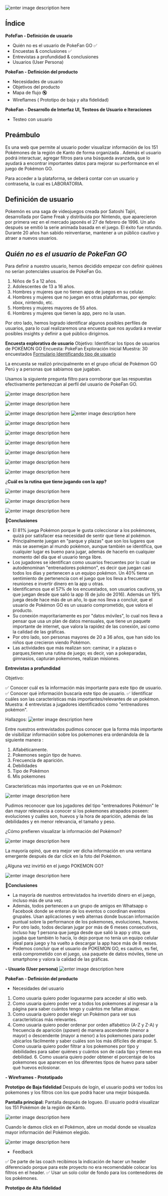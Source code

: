 

![enter image description here](https://lh3.googleusercontent.com/SC-2SnuIwPIdH6h1SvW2JNDe614ysBZUTm9Ms_RjqolKU0DYXqsxh9SflzAS0vBfFFsupZ2N-oRq "PokeFan_logo")
## Índice

 
**PofeFan - Definición de usuario**
 - Quién no es el usuario de PokeFan GO :white_check_mark:
 - Encuestas & conclusiones :white_check_mark:
 - Entrevistas a profundidad & conclusiones
 - Usuarios (User Persona) 
 
 **PokeFan - Definición del producto**  
 - Necesidades de usuario
- Objetivos del producto
- Mapa de flujo :mute:
- Wireflames ( Prototipo de baja y alta fidelidad)

 **PokeFan - Desarrollo de Interfaz UI, Testeos de Usuario e Iteraciones** 

 - Testeo con usuario
 

## Preámbulo 
Es una web que permite al usuario poder visualizar información de los 151 Pokémones de la región de Kanto de forma organizada . Además el usuario podrá interactuar, agregar filtros para una búsqueda avanzada, que lo ayudará a encontrar importantes datos para mejorar su performance en el juego de Pokémon GO. 

Para acceder a la plataforma, se deberá contar con un usuario y contraseña, la cual es  LABORATORIA.

## Definición de usuario

Pokemón es una saga de videojuegos creada por Satoshi Tajiri, desarrollada por Game Freak y distribuida por Nintendo, que aparecieron por primera vez en el mercado japonés el 27 de febrero de 1996. Un año después se emitió la serie animada basada en el juego. El éxito fue rotundo. Durante 20 años han sabido reinventarse, mantener a un público cautivo y atraer a nuevos usuarios.



## *Quién no es el usuario de PokeFan GO*

Para definir a nuestro usuario, hemos decidido empezar con definir quiénes no serían potenciales usuarios de PokeFan Go.

 1. Niños de 5 a 12 años.
 2. Adolescentes de 13 a 16 años.
 3. Hombres y mujeres que no tienen apps de juegos en su celular.
 4. Hombres y mujeres que no juegan en otras plataformas, por ejemplo: xbox, nintendo, etc.
 5. Hombres y mujeres mayores de 55 años.
 6. Hombres y mujeres que tienen la app, pero no la usan.

Por otro lado, hemos logrado identificar algunos posibles perfiles de usuarios, para lo cual realizaremos una encuesta que nos ayudará a revelar posibles insights y definir a qué público dirigirnos.



**Encuesta explorativa de usuario**
Objetivo: Identificar los tipos de usuarios de POKÉMON GO
Encuesta: PokeFan Exploración Inicial 
Muestra: 30 encuestados
[Formulario Identificando tipo de usuario](https://docs.google.com/forms/d/1niwM4fivTt8uHwLQGSsRcJ1h34uDoWiWLs4Vvjl2nMM/edit)

La encuesta se realizó principalmente en el grupo oficial de Pokémon GO Perú y a personas que sabíamos que jugaban.

Usamos la siguiente pregunta filtro para corroborar que las respuestas efectivamente pertenezcan al perfil del usuario de PokeFan GO.

![enter image description here](https://lh3.googleusercontent.com/ecMHvxQsW6si_0Nfn-SxsoV9lm_oIb9poQwvx6ORHOtE6wLlMVopcPv_p2yXJgFsxX83zjclyhG_ "Pregunta filtro")


![enter image description here](https://lh3.googleusercontent.com/fKedTc-kJx573fjUSxfc1QNwE8xEGFRLxRooo7h_4PfJHgPr1JfLYvpep5n7gmDjOrS40CwT1-Rg)

![enter image description here](https://lh3.googleusercontent.com/XSaigBHorM6Vh_3t28n-jDRQF21w2j-NiuMZk4mEZ3wQaFMxQEm7akih5aLh2BHQAaK5y8pSN5FR)
![enter image description here](https://lh3.googleusercontent.com/R9qMvlu2dCw5xNlRvF1F-ZPZMTGTIGEd1NxTNXaO6syv_7-lgEBHIsyF2BfOOf0dJJeKMS6XFxQ6)

![enter image description here](https://lh3.googleusercontent.com/0WM8Tw46Sisx8XrxeD3p91ur5Z50_Lc9cNFudsG7B5FW2OvXK7K_StW8IhqWNcsSgMtzOmLTi6bf)

![enter image description here](https://lh3.googleusercontent.com/omK1Y6mfttPF1OXfatEQ1FkCPf00D3c_sUJ3wV-J0ukobe4tiVqW8S0bkDJWiZlaoETXl3kcLBr3)

![enter image description here](https://lh3.googleusercontent.com/yq8nmOwzNpZs3RdArL2rL4gsl5excOrPmSY0mzfiWPps5Ap7cy-vTHKEuCTBnzXViaueG4OFOLMF)

![enter image description here](https://lh3.googleusercontent.com/wtkXYc7iNnE0p9vAWpdILYlMkiFFKaLgpSPNJ70BMt9OzoX5d0ptD38Mcb0NYfI4VN-68FCsS4xE)

![enter image description here](https://lh3.googleusercontent.com/fEndoZBVSRqazaoNLNO50w2v_ddAtfq9Q3bo16db9Aw1cf74PXWJm58wXVFEVaRUhdiTEQc1wIws)

![enter image description here](https://lh3.googleusercontent.com/pQ6_Gi57nvmOrzXaSjqfkMJxyE3VOoPlO0M7rJF55XvkP5qqm73o-YxBBFmnBFLdnCOQFPPnG3ld)

¿**Cuál es la rutina que tiene jugando con la app?**

![enter image description here](https://lh3.googleusercontent.com/sF60GVOwsLDeYXPjo07I4hjdRZgBgLsBgI5aneh5cZXQcut5BdfWNgzvc4tzLTb8fhx51bHUX7Px)

![enter image description here](https://lh3.googleusercontent.com/5os4ht8dC_IjgvOhQrwPUCrzKMNr8mB_2mjXm9nXfUK5RqpuRyO08PmMKFenpv3UtxdlPlut-t7-)

![enter image description here](https://lh3.googleusercontent.com/XbsurqG-sTCUzyWJGQCouXOKnQ1I9FhPndQdIgqZlRNP5qsI5oQXHoh13qhAXmkS-Gq4dD9wmSRN)

:pencil:**Conclusiones**
 - El 81% juega Pokémon porque le gusta coleccionar a los pokémones, quizá por satisfacer esa necesidad de sentir que tiene al pokémon.
 - Principalmente juegan en "parque y plazas" que son los lugares que más se asemejan al mundo pokémon,  aunque también se identifica, que  cualquier lugar es bueno para jugar, además de hacerlo en cualquier momento del día que el usuario tenga libre.
 - Los jugadores se identifican como usuarios frecuentes  por lo cual se autodenominan "entrenadores pokémon", es decir que juegan casi todos los días y pertenecen a un equipo pokémon. Un 40% tiene un sentimiento de pertenencia  con el juego que los lleva a frecuentar reuniones e invertir dinero en la app u otras.
 - Identificamos que el 57% de los encuestados, son usuarios cautivos, ya que juegan desde que salió la app (6 de julio de 2016).  Además un 19% juega desde hace más de un año, lo que nos lleva a concluir, que el usuario de Pokémon GO es un usuario comprometido, que valora el producto.
 - Su conexión mayoritariamente es por "datos móviles", lo cual nos lleva a pensar que usa un plan de datos mensuales, que tiene un paquete importante de internet,  que valora la rapidez de las conexión, así como la calidad de las gráficas.
 - Por otro lado, son personas mayores de 20 a 36 años, que han sido los niños que crecieron viendo Pokémon.
 - Las actividades que más realizan son: caminar, ir a plazas o parques,tienen una rutina de juego; es decir, van a pokeparadas, gimnasios, capturan pokemones, realizan misiones.

 **Entrevistas a profundidad** 
 
 Objetivo:
 
:white_check_mark: Conocer cuál es la información más importante para este tipo de usuario.
:white_check_mark: Conocer qué información buscaría este tipo de usuario.
:white_check_mark: Identificar cuáles son las características más importantes/relevantes de un pokémon.
Muestra:  4 entrevistas a jugadores identificados como "entrenadores pokémon".

Hallazgos: 
![enter image description here](https://lh3.googleusercontent.com/OlJid74idHxU1BRx8zjQncD-gH_lilznNIi7a7o2h2zNwg9yPhSDLq7BVRlyZi-AvlLOPxkqWEBv)

Entre nuestros entrevistados pudimos conocer que la forma más importante de visibilizar información sobre los pokemones era ordenándola de la siguiente manera : 
1. Alfabéticamente.
2. Pokemones según tipo de huevo.
3. Frecuencia de aparición.
4. Debilidades
5. Tipo de Pokémon
6. Mis pokemones 

Características más importantes que ve en un Pokémon:

![enter image description here](https://lh3.googleusercontent.com/zFWkFirm2MfSrYeLj9nx7ZalNihMuXe1gITMeLxAFwYmjSo299D70FHyOLPRLtVzIQSmDn6rRAlr)

Pudimos reconocer que los jugadores del tipo "entrenadores Pokémon" le dan mayor relevancia a conocer si los pokemones atrapados poseen: evoluciones y cuáles son, huevos y la hora de aparición, además de las debilidades y en menor relevancia, el tamaño y peso.


¿Cómo prefieren visualizar la información del Pokémon?

![enter image description here](https://lh3.googleusercontent.com/RX6Q_9EnmnepyoO94bzjbbrnXUFugpkZZg1ihbiZ7Vv_PumugnVk0Ybq-ohPJQylDIzTKz1Oh4GE)

La mayoría opinó, que era mejor ver dicha información en una ventana emergente después de dar click en la foto del Pokémon.

¿Alguna vez invirtió en el juego POKEMON GO?

![enter image description here](https://lh3.googleusercontent.com/eas99ZtsWiX2q4ReBl5ZbFUB00V0UDQGKSZDaBNoib5i3qw3nnQ7Sw4WVoy6VtFi8nlAeJmmnP8Z)

:pencil:**Conclusiones**

 - La mayoría de nuestros entrevistados ha invertido dinero en el juego, incluso más de una vez.
 - Además, todos pertenecen a un grupo de amigos en Whatsapp o Facebook donde se enteran de los eventos o coordinan eventos
   grupales. Usan    aplicaciones y web alternas donde buscan
   información puntual sobre la    performance de los pokemones,
   evoluciones, huevos.
  - Por otro lado, todos declaran jugar por más de 6 meses consecutivos, incluso hay 1 persona que juega desde que salió la app  y otra,     que jugaba que también lo hacía, lo dejo porque no tenía  un equipo    celular ideal para juego y ha vuelto a descargar la app  hace     más de 8 meses.   
 - Podemos concluir que el usuario de POKEMON GO, es cautivo, es fiel, está comprometido con el juego, usa paquete de datos móviles,
   tiene    un smartphone y valora la calidad de las gráficas.



 **- Usuario (User persona)**
![enter image description here](https://lh3.googleusercontent.com/GR_rBBpolIdM7LquT8YBzeJ54HuppCwBWM6VOCU0ZWQJf5BMOQYqBXjPpRxHZYsa2sewdvyDxkK6)
 



 
 **PokeFan - Definición del producto**

 - Necesidades del usuario
  1. Como usuaria quiero poder loguearme para acceder al sitio web.
  2. Como usuaria quiero poder ver a todos los pokemones al ingresar a la página para saber cuántos tengo y cuántos me faltan atrapar.
  3. Como usuaria quiero poder elegir un Pokémon para ver sus características más relevantes.
  4. Como usuaria quiero poder ordenar por orden alfabético (A-Z y Z-A) y frecuencia de aparición (_spawn_) de manera ascendente (menor
    a mayor) o descendente (mayor a menor) a los pokemones para poder
    ubicarlos fácilmente y saber cuáles son los más difíciles de
    atrapar.
    5. Como usuaria quiero poder filtrar a los pokemones por tipo y debilidades para saber quiénes y cuántos son de cada tipo y tienen
    esa debilidad.
    6. Como usuaria quiero poder obtener el porcentaje de los pokemones que aparecen en los diferentes tipos de huevo para saber qué huevos    eclosionar.


 **- Wireframes - Prototipado** 

**Prototipo de Baja fidelidad**
Después de login, el usuario podrá ver todos los pokemones y los filtros con los que podrá hacer una mejor búsqueda.



**Pantalla principal:**
Pantalla después de logueo. El usuario podrá visualizar los 151 Pokémon de la región de Kanto.

![enter image description here](https://lh3.googleusercontent.com/LPojFQh-lFyuHGoslo2ih8UX2NSd9r5Fy7Rt4X7H_GBAQ6PbGY-ajC_1h7_axrtpzmbvWQaLUe6A "Pantalla principal")

Cuando le damos click en el Pokémon, abre un modal donde se visualiza mayor información del Pokémon elegido.

![enter image description here](https://lh3.googleusercontent.com/3VFl9ZRNwdil7yBrCv91rFkt5nM6gwtZHT10Ac1dJw9xWMIq7d4rqcVXfvFCY2h-rckL_hLzGdDb)
 - Feedback
 
:white_check_mark: De parte de las coach recibimos la indicación de hacer un header diferenciado porque para este proyecto no era recomendable colocar los filtros en el header.
:white_check_mark: Usar un solo color de fondo para los contenedores de los pokémones.

**Prototipo de Alta fidelidad**
